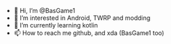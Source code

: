 - 👋 Hi, I’m @BasGame1
- 👀 I’m interested in Android, TWRP and modding
- 🌱 I’m currently learning kotlin
- 📫 How to reach me github, and xda (BasGame1 too)
<!---
BasGame1/BasGame1 is a ✨ special ✨ repository because its `README.md` (this file) appears on your GitHub profile.
You can click the Preview link to take a look at your changes.
--->

